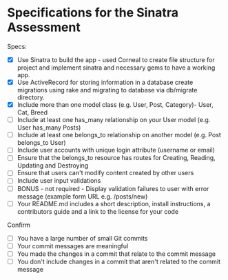 # Specifications for the Sinatra Assessment

Specs:
- [x] Use Sinatra to build the app - used Corneal to create file structure for project and implement sinatra and necessary gems to have a working app.
- [x] Use ActiveRecord for storing information in a database create migrations using rake and migrating to database via db/migrate directory.
- [x] Include more than one model class (e.g. User, Post, Category)- User, Cat, Breed
- [ ] Include at least one has_many relationship on your User model (e.g. User has_many Posts)
- [ ] Include at least one belongs_to relationship on another model (e.g. Post belongs_to User)
- [ ] Include user accounts with unique login attribute (username or email)
- [ ] Ensure that the belongs_to resource has routes for Creating, Reading, Updating and Destroying
- [ ] Ensure that users can't modify content created by other users
- [ ] Include user input validations
- [ ] BONUS - not required - Display validation failures to user with error message (example form URL e.g. /posts/new)
- [ ] Your README.md includes a short description, install instructions, a contributors guide and a link to the license for your code

Confirm
- [ ] You have a large number of small Git commits
- [ ] Your commit messages are meaningful
- [ ] You made the changes in a commit that relate to the commit message
- [ ] You don't include changes in a commit that aren't related to the commit message